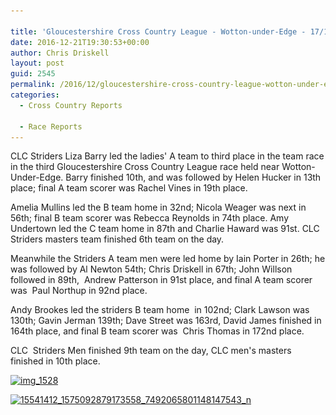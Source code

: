 ```yaml
---

title: 'Gloucestershire Cross Country League - Wotton-under-Edge - 17/12/2016'
date: 2016-12-21T19:30:53+00:00
author: Chris Driskell
layout: post
guid: 2545
permalink: /2016/12/gloucestershire-cross-country-league-wotton-under-edge-17122016/
categories:
  - Cross Country Reports

  - Race Reports
---
```

CLC Striders Liza Barry led the ladies' A team to third place in the team race in the third Gloucestershire Cross Country League race held near Wotton-Under-Edge. Barry finished 10th, and was followed by Helen Hucker in 13th place; final A team scorer was Rachel Vines in 19th place.

Amelia Mullins led the B team home in 32nd; Nicola Weager was next in 56th; final B team scorer was Rebecca Reynolds in 74th place. Amy Undertown led the C team home in 87th and Charlie Haward was 91st. CLC Striders masters team finished 6th team on the day.

Meanwhile the Striders A team men were led home by Iain Porter in 26th; he was followed by Al Newton 54th; Chris Driskell in 67th; John Willson followed in 89th,  Andrew Patterson in 91st place, and final A team scorer was  Paul Northup in 92nd place.

Andy Brookes led the striders B team home  in 102nd; Clark Lawson was 130th; Gavin Jerman 139th; Dave Street was 163rd, David James finished in 164th place, and final B team scorer was  Chris Thomas in 172nd place.

CLC  Striders Men finished 9th team on the day, CLC men's masters finished in 10th place.

[<img class="alignnone size-medium wp-image-2546" src="/Images/2016/12/IMG_1528-300x169.jpg" alt="img_1528" width="300" height="169" srcset="/Images/2016/12/IMG_1528-300x169.jpg 300w, /Images/2016/12/IMG_1528.jpg 720w" sizes="(max-width: 300px) 100vw, 300px" />](/Images/2016/12/IMG_1528.jpg)

[<img class="alignnone size-medium wp-image-2547" src="/Images/2016/12/15541412_1575092879173558_7492065801148147543_n-300x169.jpg" alt="15541412_1575092879173558_7492065801148147543_n" width="300" height="169" srcset="/Images/2016/12/15541412_1575092879173558_7492065801148147543_n-300x169.jpg 300w, /Images/2016/12/15541412_1575092879173558_7492065801148147543_n-768x432.jpg 768w, /Images/2016/12/15541412_1575092879173558_7492065801148147543_n.jpg 960w" sizes="(max-width: 300px) 100vw, 300px" />](/Images/2016/12/15541412_1575092879173558_7492065801148147543_n.jpg)
